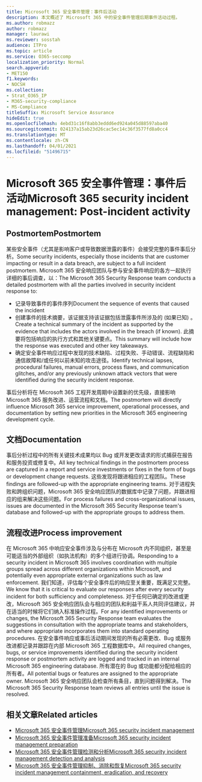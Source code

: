 ```yaml
---
title: Microsoft 365 安全事件管理：事件后活动
description: 本文概述了 Microsoft 365 中的安全事件管理后期事件活动过程。
ms.author: robmazz
author: robmazz
manager: laurawi
ms.reviewer: sosstah
audience: ITPro
ms.topic: article
ms.service: O365-seccomp
localization_priority: Normal
search.appverid:
- MET150
f1.keywords:
- NOCSH
ms.collection:
- Strat_O365_IP
- M365-security-compliance
- MS-Compliance
titleSuffix: Microsoft Service Assurance
hideEdit: true
ms.openlocfilehash: 4ebd31c16f8abb3eddd6ed924a045d88597aba40
ms.sourcegitcommit: 024137a15ab23d26cac5ec14c36f3577fd8a0cc4
ms.translationtype: MT
ms.contentlocale: zh-CN
ms.lasthandoff: 04/01/2021
ms.locfileid: "51496715"
---
```

# <a name="microsoft-365-security-incident-management-post-incident-activity"></a><span data-ttu-id="3fbaf-103">Microsoft 365 安全事件管理：事件后活动</span><span class="sxs-lookup"><span data-stu-id="3fbaf-103">Microsoft 365 security incident management: Post-incident activity</span></span>

## <a name="postmortem"></a><span data-ttu-id="3fbaf-104">Postmortem</span><span class="sxs-lookup"><span data-stu-id="3fbaf-104">Postmortem</span></span>

<span data-ttu-id="3fbaf-105">某些安全事件（尤其是影响客户或导致数据泄露的事件）会接受完整的事件事后分析。</span><span class="sxs-lookup"><span data-stu-id="3fbaf-105">Some security incidents, especially those incidents that are customer impacting or result in a data breach, are subject to a full incident postmortem.</span></span> <span data-ttu-id="3fbaf-106">Microsoft 365 安全响应团队与参与安全事件响应的各方一起执行详细的事后调查，以：</span><span class="sxs-lookup"><span data-stu-id="3fbaf-106">The Microsoft 365 Security Response team conducts a detailed postmortem with all the parties involved in security incident response to:</span></span>

- <span data-ttu-id="3fbaf-107">记录导致事件的事件序列</span><span class="sxs-lookup"><span data-stu-id="3fbaf-107">Document the sequence of events that caused the incident</span></span>
- <span data-ttu-id="3fbaf-108">创建事件的技术摘要，该证据支持该证据包括泄露事件所涉及的 (如果已知) 。</span><span class="sxs-lookup"><span data-stu-id="3fbaf-108">Create a technical summary of the incident as supported by the evidence that includes the actors involved in the breach (if known).</span></span> <span data-ttu-id="3fbaf-109">此摘要将包括响应的执行方式和其他关键要点。</span><span class="sxs-lookup"><span data-stu-id="3fbaf-109">This summary will include how the response was executed and other key takeaways.</span></span>
- <span data-ttu-id="3fbaf-110">确定安全事件响应过程中发现的技术缺陷、过程失败、手动错误、流程缺陷和通信故障和/或任何以前未知的攻击途径。</span><span class="sxs-lookup"><span data-stu-id="3fbaf-110">Identify technical lapses, procedural failures, manual errors, process flaws, and communication glitches, and/or any previously unknown attack vectors that were identified during the security incident response.</span></span>

<span data-ttu-id="3fbaf-111">事后分析将在 Microsoft 365 工程开发周期中设置新的优先级，直接影响 Microsoft 365 服务改进、运营流程和文档。</span><span class="sxs-lookup"><span data-stu-id="3fbaf-111">The postmortem will directly influence Microsoft 365 service improvement, operational processes, and documentation by setting new priorities in the Microsoft 365 engineering development cycle.</span></span>

## <a name="documentation"></a><span data-ttu-id="3fbaf-112">文档</span><span class="sxs-lookup"><span data-stu-id="3fbaf-112">Documentation</span></span>

<span data-ttu-id="3fbaf-113">事后分析过程中的所有关键技术成果均以 Bug 或开发更改请求的形式捕获在报告和服务投资或修复中。</span><span class="sxs-lookup"><span data-stu-id="3fbaf-113">All key technical findings in the postmortem process are captured in a report and service investments or fixes in the form of bugs or development change requests.</span></span> <span data-ttu-id="3fbaf-114">这些发现将跟进相应的工程团队。</span><span class="sxs-lookup"><span data-stu-id="3fbaf-114">These findings are followed-up with the appropriate engineering teams.</span></span> <span data-ttu-id="3fbaf-115">对于进程失败和跨组织问题，Microsoft 365 安全响应团队的数据库中记录了问题，并跟进相应的组来解决这些问题。</span><span class="sxs-lookup"><span data-stu-id="3fbaf-115">For process failures and cross-organizational issues, issues are documented in the Microsoft 365 Security Response team's database and followed-up with the appropriate groups to address them.</span></span>

## <a name="process-improvement"></a><span data-ttu-id="3fbaf-116">流程改进</span><span class="sxs-lookup"><span data-stu-id="3fbaf-116">Process improvement</span></span>

<span data-ttu-id="3fbaf-117">在 Microsoft 365 中响应安全事件涉及与分布在 Microsoft 内不同组织，甚至是可能适当的外部组织（如执法机构）的多个组进行协调。</span><span class="sxs-lookup"><span data-stu-id="3fbaf-117">Responding to a security incident in Microsoft 365 involves coordination with multiple groups spread across different organizations within Microsoft, and potentially even appropriate external organizations such as law enforcement.</span></span> <span data-ttu-id="3fbaf-118">我们知道，评估每个安全事件后的响应至关重要，既满足又完整。</span><span class="sxs-lookup"><span data-stu-id="3fbaf-118">We know that it is critical to evaluate our responses after every security incident for both sufficiency and completeness.</span></span> <span data-ttu-id="3fbaf-119">对于任何已确定的改进或更改，Microsoft 365 安全响应团队会与相应的团队和利益干系人共同评估建议，并在适当的时候将它们纳入标准操作过程。</span><span class="sxs-lookup"><span data-stu-id="3fbaf-119">For any identified improvements or changes, the Microsoft 365 Security Response team evaluates the suggestions in consultation with the appropriate teams and stakeholders, and where appropriate incorporates them into standard operating procedures.</span></span> <span data-ttu-id="3fbaf-120">在安全事件响应或事后活动期间发现的所有必需更改、Bug 或服务改进都记录并跟踪在内部 Microsoft 365 工程数据库中。</span><span class="sxs-lookup"><span data-stu-id="3fbaf-120">All required changes, bugs, or service improvements identified during the security incident response or postmortem activity are logged and tracked in an internal Microsoft 365 engineering database.</span></span> <span data-ttu-id="3fbaf-121">所有潜在的 Bug 或功能都分配给相应的所有者。</span><span class="sxs-lookup"><span data-stu-id="3fbaf-121">All potential bugs or features are assigned to the appropriate owner.</span></span> <span data-ttu-id="3fbaf-122">Microsoft 365 安全响应团队会检查所有条目，直到问题得到解决。</span><span class="sxs-lookup"><span data-stu-id="3fbaf-122">The Microsoft 365 Security Response team reviews all entries until the issue is resolved.</span></span>

## <a name="related-articles"></a><span data-ttu-id="3fbaf-123">相关文章</span><span class="sxs-lookup"><span data-stu-id="3fbaf-123">Related articles</span></span>

- [<span data-ttu-id="3fbaf-124">Microsoft 365 安全事件管理</span><span class="sxs-lookup"><span data-stu-id="3fbaf-124">Microsoft 365 security incident management</span></span>](assurance-security-incident-management.md)
- [<span data-ttu-id="3fbaf-125">Microsoft 365 安全事件管理准备</span><span class="sxs-lookup"><span data-stu-id="3fbaf-125">Microsoft 365 security incident management preparation</span></span>](assurance-sim-preparation.md)
- [<span data-ttu-id="3fbaf-126">Microsoft 365 安全事件管理检测和分析</span><span class="sxs-lookup"><span data-stu-id="3fbaf-126">Microsoft 365 security incident management detection and analysis</span></span>](assurance-sim-detection-analysis.md)
- [<span data-ttu-id="3fbaf-127">Microsoft 365 安全事件管理抑制、消除和恢复</span><span class="sxs-lookup"><span data-stu-id="3fbaf-127">Microsoft 365 security incident management containment, eradication, and recovery</span></span>](assurance-sim-containment-eradication-recovery.md)
